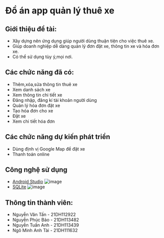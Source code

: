 # Đồ án app quản lý thuê xe
## Giới thiệu đề tài:
- Xây dựng nên ứng dụng giúp người dùng thuận tiện cho việc thuê xe.
- Giúp doanh nghiệp dễ dàng quản lý đơn đặt xe, thông tin xe và hóa đơn xe.
- Có thể sử dụng tùy ý,mọi nơi.

## Các chức năng đã có:
- Thêm,xóa,sửa thông tin thuê xe
- Xem danh sách xe
- Xem thông tin chi tiết xe
- Đăng nhập, đăng kí tài khoản người dùng
- Quản lý hóa đơn đặt xe
- Tạo hóa đơn cho xe
- Đặt xe
- Xem chi tiết hóa đơn

## Các chức năng dự kiến phát triển
- Dùng định vị Google Map để đặt xe
- Thanh toán online

## Công nghệ sử dụng
- [Android Studio](https://developer.android.com/studio)
![image](https://github.com/taingo321/Nhom1_QuanLyThueXe_T5_Ca2/assets/145186290/2d0aef1e-e36e-4d89-a57c-1fe61df43bbe)
- [SQLite](https://www.sqlite.org/index.html)
![image](https://github.com/taingo321/Nhom1_QuanLyThueXe_T5_Ca2/assets/145186290/dd34267c-e3a0-4172-b53e-b9526e2fc7e4)

## Thông tin thành viên:
- Nguyễn Văn Tấn - 21DH112922
- Nguyễn Phúc Bảo - 21DH113482
- Nguyễn Tuấn Anh - 21DH113439
- Ngô Minh Anh Tài - 21DH111632

